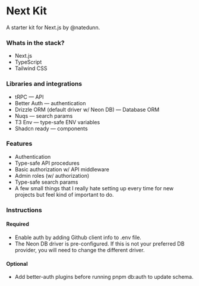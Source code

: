 # Next Kit

A starter kit for Next.js by @natedunn.

### Whats in the stack?

- Next.js
- TypeScript
- Tailwind CSS

### Libraries and integrations

- tRPC — API
- Better Auth — authentication
- Drizzle ORM (default driver w/ Neon DB) — Database ORM
- Nuqs — search params
- T3 Env — type-safe ENV variables
- Shadcn ready — components

### Features

- Authentication
- Type-safe API procedures
- Basic authorization w/ API middleware
- Admin roles (w/ authorization)
- Type-safe search params
- A few small things that I really hate setting up every time for new projects but feel kind of important to do.

### Instructions

#### Required

- Enable auth by adding Github client info to .env file.
- The Neon DB driver is pre-configured. If this is not your preferred DB provider, you will need to change the different driver.

#### Optional

- Add better-auth plugins before running pnpm db:auth to update schema.
